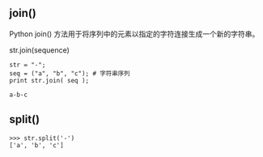 ## join()
Python join() 方法用于将序列中的元素以指定的字符连接生成一个新的字符串。

str.join(sequence)

```
str = "-";
seq = ("a", "b", "c"); # 字符串序列
print str.join( seq );

a-b-c
```

## split()

```
>>> str.split('-')
['a', 'b', 'c']
```